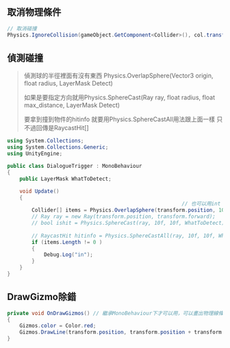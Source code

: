 ## 取消物理條件

```c#
// 取消碰撞
Physics.IgnoreCollision(gameObject.GetComponent<Collider>(), col.transform.GetComponent<Collider>());
```



## 偵測碰撞

> 偵測球的半徑裡面有沒有東西 Physics.OverlapSphere(Vector3 origin, float radius, LayerMask Detect)
>
> 如果是要指定方向就用Physics.SphereCast(Ray ray, float radius, float max_distance, LayerMask Detect)
>
> 要拿到撞到物件的hitinfo 就要用Physics.SphereCastAll用法跟上面一樣 只不過回傳是RaycastHit[]

```c#
using System.Collections;
using System.Collections.Generic;
using UnityEngine;

public class DialogueTrigger : MonoBehaviour
{
    public LayerMask WhatToDetect;

    void Update()
    {
        												 // 也可以用int 層數(有特殊寫法)
        Collider[] items = Physics.OverlapSphere(transform.position, 10f, WhatToDetect);
        // Ray ray = new Ray(transform.position, transform.forward);
        // bool ishit = Physics.SphereCast(ray, 10f, 10f, WhatToDetect)
        
        // RaycastHit hitinfo = Physics.SphereCastAll(ray, 10f, 10f, WhatToDetect)
        if (items.Length != 0 )
        {
			Debug.Log("in");
        }
    }
}
```







## DrawGizmo除錯

```c#
private void OnDrawGizmos() // 繼承MonoBehaviour下才可以用，可以畫出物理線條
{
    Gizmos.color = Color.red;
    Gizmos.DrawLine(transform.position, transform.position + transform.forward * 3);
}
```

